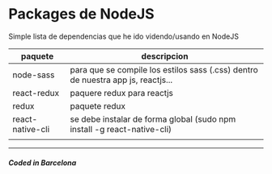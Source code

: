 # Packages de NodeJS

Simple lista de dependencias que he ido videndo/usando en NodeJS

| paquete | descripcion |
|--------------| ------------|
| node-sass | para que se compile los estilos sass (.css) dentro de nuestra app js, reactjs... |
| react-redux | paquere redux para reactjs |
| redux | paquete redux |
| react-native-cli | se debe instalar de forma global (sudo npm install -g react-native-cli) |
| | |

---

##### Coded in Barcelona